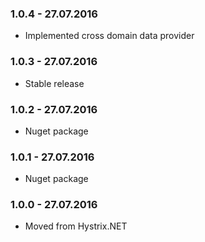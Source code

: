 ﻿### 1.0.4 - 27.07.2016
* Implemented cross domain data provider

### 1.0.3 - 27.07.2016
* Stable release

### 1.0.2 - 27.07.2016
* Nuget package

### 1.0.1 - 27.07.2016
* Nuget package

### 1.0.0 - 27.07.2016
* Moved from Hystrix.NET
